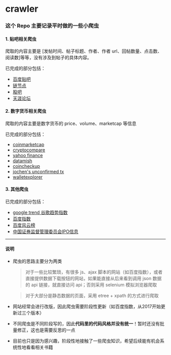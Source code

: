 # crawler
### 这个 Repo 主要记录平时做的一些小爬虫



#### 1. 贴吧相关爬虫

爬取的内容主要是 [发帖时间、帖子标题、作者、作者 url、回帖数量、点击数、阅读数]等等，没有涉及到帖子的具体内容。

已完成的部分包括：

* [百度贴吧](https://tieba.baidu.com/)
* [链节点](https://www.chainnode.com/)
* [股吧](http://guba.eastmoney.com/)
* [天涯论坛](http://bbs.tianya.cn/)



#### 2. 数字货币相关爬虫

爬取的内容主要是数字货币的 price、volume、marketcap 等信息

已完成的部分包括：

* [coinmarketcap](https://coinmarketcap.com/)
* [cryptocompare](https://www.cryptocompare.com/)
* [yahoo finance](https://finance.yahoo.com/cryptocurrencies?all=&offset=0&count=150)
* [datamish](https://datamish.com/)
* [coincheckup](https://coincheckup.com/)
* [jochen's unconfirmed tx](https://jochen-hoenicke.de/queue/)
* [walletexplorer](https://www.walletexplorer.com/)



#### 3. 其他爬虫

已完成的部分包括：

* [google trend 谷歌趋势指数](https://trend.google.com/)
* [百度指数](http://index.baidu.com/v2/index.html)
* [百度风云榜](http://top.baidu.com/)
* [中国证券监督管理委员会IPO信息](http://eid.csrc.gov.cn/ipo/checkClick.action?choice=info)



---

#### 说明

* 爬虫的思路主要分为两类

  > 对于一些比较繁琐，有很多 js、ajax 脚本的网站（如百度指数），或者直接提供数据下载按钮的网站，如果能直接从后来看到调用 json 数据的 api 链接，就直接访问 api；否则采用 selenium 模拟浏览器爬取

  > 对于大部分是静态数据的页面，采用 etree + xpath 的方式进行爬取

* 网站经常会进行改版，因此爬虫需要阶段性更新（如百度指数，从2017开始更新过三个版本）

* 不同爬虫是不同阶段写的，因此**代码里的代码风格并没有统一**！暂时还没有批量修正，这也是需要反思的一点

* 目前也只是因为感兴趣，阶段性地接触了一些爬虫知识，希望后续能有机会系统性地看看相关书籍


